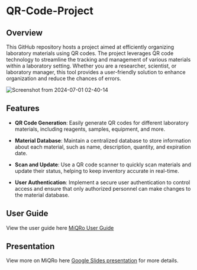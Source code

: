 # QR-Code-Project


## Overview

This GitHub repository hosts a project aimed at efficiently organizing laboratory materials using QR codes. The project leverages QR code technology to streamline the tracking and management of various materials within a laboratory setting. Whether you are a researcher, scientist, or laboratory manager, this tool provides a user-friendly solution to enhance organization and reduce the chances of errors.


![Screenshot from 2024-07-01 02-40-14](https://github.com/omo776/MiQRo/assets/88599328/cf234e36-441b-46ca-9c25-5b0acbf5bc75)



## Features

- **QR Code Generation**: Easily generate QR codes for different laboratory materials, including reagents, samples, equipment, and more.

- **Material Database**: Maintain a centralized database to store information about each material, such as name, description, quantity, and expiration date.

- **Scan and Update**: Use a QR code scanner to quickly scan materials and update their status, helping to keep inventory accurate in real-time.

- **User Authentication**: Implement a secure user authentication to control access and ensure that only authorized personnel can make changes to the material database.

## User Guide

View the user guide here [MiQRo User Guide](https://docs.google.com/document/d/1SSOzH8m8XrYlciN3XgV7H7q6nUkkTNcnKrW9geIdOao/edit)


## Presentation

View more on MiQRo here [Google Slides presentation](https://docs.google.com/presentation/d/1hu2j97T1yV_E96WPLF03cXnuuFJWPl0lDD31CscAD9g/edit#slide=id.g26edc206ec9_0_155) for more details.


